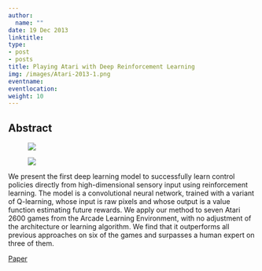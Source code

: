 ```yaml
---
author:
  name: ""
date: 19 Dec 2013
linktitle:
type:
- post
- posts
title: Playing Atari with Deep Reinforcement Learning
img: /images/Atari-2013-1.png
eventname:
eventlocation:  
weight: 10
---
```


## Abstract

<figure>
  <img src="/images/Atari-2013-1.png" />
</figure>
<figure>
  <img src="/images/Atari-2013-2.png" />
</figure>

We present the first deep learning model to successfully learn control policies directly from high-dimensional sensory input using reinforcement learning. The model is a convolutional neural network, trained with a variant of Q-learning, whose input is raw pixels and whose output is a value function estimating future rewards. We apply our method to seven Atari 2600 games from the Arcade Learning Environment, with no adjustment of the architecture or learning algorithm. We find that it outperforms all previous approaches on six of the games and surpasses a human expert on three of them.

[Paper](https://www.cs.toronto.edu/~vmnih/docs/dqn.pdf)
